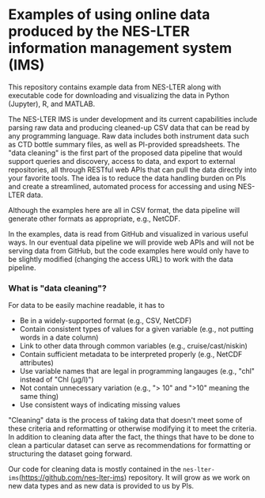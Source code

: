 # Examples of using online data produced by the NES-LTER information management system (IMS)

This repository contains example data from NES-LTER along with executable code for downloading and visualizing the data in Python (Jupyter), R, and MATLAB.

The NES-LTER IMS is under development and its current capabilities include parsing raw data and producing cleaned-up CSV data that can be read by any programming language. Raw data includes both instrument data such as CTD bottle summary files, as well as PI-provided spreadsheets. The "data cleaning" is the first part of the proposed data pipeline that would support queries and discovery, access to data, and export to external repositories, all through RESTful web APIs that can pull the data directly into your favorite tools. The idea is to reduce the data handling burden on PIs and create a streamlined, automated process for accessing and using NES-LTER data.

Although the examples here are all in CSV format, the data pipeline will generate other formats as appropriate, e.g., NetCDF.

In the examples, data is read from GitHub and visualized in various useful ways. In our eventual data pipeline we will provide web APIs and will not be serving data from GitHub, but the code examples here would only have to be slightly modified (changing the access URL) to work with the data pipeline.

### What is "data cleaning"?

For data to be easily machine readable, it has to
* Be in a widely-supported format (e.g., CSV, NetCDF)
* Contain consistent types of values for a given variable (e.g., not putting words in a date column)
* Link to other data through common variables (e.g., cruise/cast/niskin)
* Contain sufficient metadata to be interpreted properly (e.g., NetCDF attributes)
* Use variable names that are legal in programming langauges (e.g., "chl" instead of "Chl (μg/l)")
* Not contain unnecessary variation (e.g., "> 10" and ">10" meaning the same thing)
* Use consistent ways of indicating missing values

"Cleaning" data is the process of taking data that doesn't meet some of these criteria and reformatting or otherwise modifying it to meet the criteria. In addition to cleaning data after the fact, the things that have to be done to clean a particular dataset can serve as recommendations for formatting or structuring the dataset going forward.

Our code for cleaning data is mostly contained in the `nes-lter-ims`(https://github.com/nes-lter-ims) repository. It will grow as we work on new data types and as new data is provided to us by PIs.
